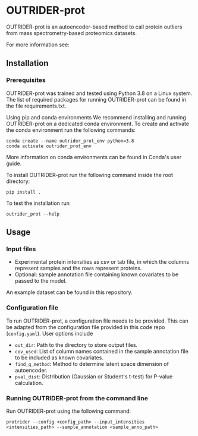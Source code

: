# OUTRIDER-prot

OUTRIDER-prot is an autoencoder-based method to call protein outliers from mass spectrometry-based proteomics datasets.

For more information see:

## Installation

### Prerequisites

OUTRIDER-prot was trained and tested using Python 3.8 on a Linux system. The list of required packages for running OUTRIDER-prot can be found in the file requirements.txt.

Using pip and conda environments
We recommend installing and running OUTRIDER-prot on a dedicated conda environment. To create and activate the conda environment run the following commands:

```
conda create --name outrider_prot_env python=3.8
conda activate outrider_prot_env
```

More information on conda environments can be found in Conda's user guide.


To install OUTRIDER-prot run the following command inside the root directory:

```
pip install .
```

To test the installation run 

```
outrider_prot --help
```

## Usage

### Input files

- Experimental protein intensities as csv or tab file, in which the columns represent samples and the rows represent proteins.
- Optional: sample annotation file containing known covariates to be passed to the model.

An example dataset can be found in this repository. 

### Configuration file

To run OUTRIDER-prot, a configuration file needs to be provided. This can be adapted from the configuration file provided in this code repo (`config.yaml`). User options include

- `out_dir`: Path to the directory to store output files.
- `cov_used`: List of column names contained in the sample annotation file to be included as known covariates.
- `find_q_method`: Method to determine latent space dimension of autoencoder.
- `pval_dist`: Distribution (Gaussian or Student's t-test) for P-value calculation.

### Running OUTRIDER-prot from the command line

Run OUTRIDER-prot using the following command: 

```
protrider --config <config_path> --input_intensities <intensities_path> --sample_annotation <sample_anno_path>
```
